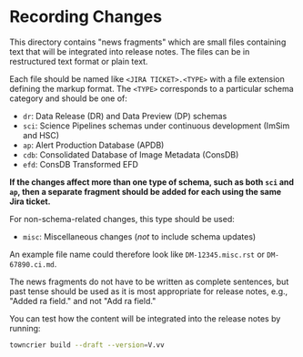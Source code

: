# Recording Changes

This directory contains "news fragments" which are small files containing text that will be integrated into release notes.
The files can be in restructured text format or plain text.

Each file should be named like `<JIRA TICKET>.<TYPE>` with a file extension defining the markup format.
The `<TYPE>` corresponds to a particular schema category and should be one of:

- `dr`: Data Release (DR) and Data Preview (DP) schemas
- `sci`: Science Pipelines schemas under continuous development (ImSim and HSC)
- `ap`: Alert Production Database (APDB)
- `cdb`: Consolidated Database of Image Metadata (ConsDB)
- `efd`: ConsDB Transformed EFD

**If the changes affect more than one type of schema, such as both `sci` and `ap`, then a separate fragment should be added for each using the same Jira ticket.**

For non-schema-related changes, this type should be used:

- `misc`: Miscellaneous changes (_not_ to include schema updates)

An example file name could therefore look like `DM-12345.misc.rst` or `DM-67890.ci.md`.

The news fragments do not have to be written as complete sentences, but past tense should be used as it is most appropriate for release notes, e.g., "Added ra field." and not "Add ra field."

You can test how the content will be integrated into the release notes by running:

```bash
towncrier build --draft --version=V.vv
